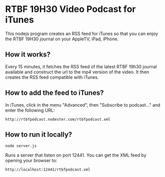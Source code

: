 # RTBF 19H30 Video Podcast for iTunes
This nodejs program creates an RSS feed for iTunes so that you can enjoy the RTBF 19H30 journal on your AppleTV, iPad, iPhone.

## How it works?
Every 15 minutes, it fetches the RSS feed of the latest RTBF 19h30 journal available and construct the url to the mp4 version of the video. It then creates the RSS feed compatible with iTunes.

## How to add the feed to iTunes?

In iTunes, click in the menu "Advanced", then "Subscribe to podcast..." and enter the following URL:

    http://rtbfpodcast.nodester.com/rtbfpodcast.xml

## How to run it locally?

    node server.js

Runs a server that listen on port 12441.
You can get the XML feed by opening your browser to:

    http://localhost:12441/rtbfpodcast.xml


